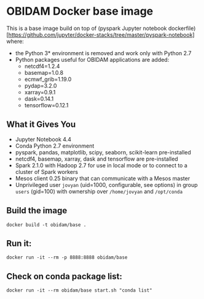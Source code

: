 # OBIDAM Docker base image

This is a base image build on top of (pyspark Jupyter notebook dockerfile)[https://github.com/jupyter/docker-stacks/tree/master/pyspark-notebook] where:
* the Python 3* environment is removed and work only with Python 2.7
* Python packages useful for OBIDAM applications are added:
	* netcdf4=1.2.4
	* basemap=1.0.8
	* ecmwf_grib=1.19.0
	* pydap=3.2.0
	* xarray=0.9.1
	* dask=0.14.1
	* tensorflow=0.12.1

## What it Gives You

* Jupyter Notebook 4.4
* Conda Python 2.7 environment
* pyspark, pandas, matplotlib, scipy, seaborn, scikit-learn pre-installed
* netcdf4, basemap, xarray, dask and tensorflow are pre-installed
* Spark 2.1.0 with Hadoop 2.7 for use in local mode or to connect to a cluster of Spark workers
* Mesos client 0.25 binary that can communicate with a Mesos master
* Unprivileged user `jovyan` (uid=1000, configurable, see options) in group `users` (gid=100) with ownership over `/home/jovyan` and `/opt/conda`

## Build the image
	docker build -t obidam/base .
	
## Run it:
	docker run -it --rm -p 8888:8888 obidam/base
	
## Check on conda package list:
	docker run -it --rm obidam/base start.sh "conda list"